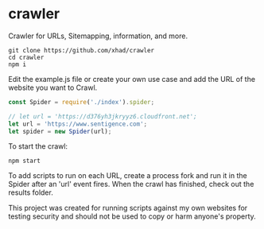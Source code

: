 # crawler

Crawler for URLs, Sitemapping, information, and more.

```
git clone https://github.com/xhad/crawler
cd crawler
npm i
```


Edit the example.js file or create your own use case and add the URL of the website you want to Crawl.
```javascript
const Spider = require('./index').spider;

// let url = 'https://d376yh3jkryyz6.cloudfront.net';
let url = 'https://www.sentigence.com';
let spider = new Spider(url);
```
To start the crawl:
```
npm start
```

To add scripts to run on each URL, create a process fork and run it in the Spider after an 'url' event fires. 
When the crawl has finished, check out the results folder.

This project was created for running scripts against my own websites for testing security and should not be used
to copy or harm anyone's property.

